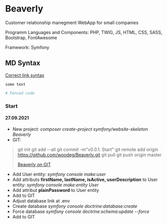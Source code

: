 # Beaverly

Customer relationship manegment WebApp for small companies

Programm Languages and Components: PHP, TWIG, JS, HTML, CSS, SASS, Bootstrap, FontAwesome

Framework: Symfony

## MD Syntax

[Correct link syntax](https://www.example.com/)

`some text`

```php
# Fenced code
```

### Start

#### 27.09.2021

* New project: *composer create-project symfony/website-skeleton Beaverly*
* GIT:

>git init
>git add --all
>git commit -m"v0.0.1. Start"
>git remote add origin <https://github.com/woodeg/Beaverly.git>
>git pull
>git push origin master
>
>[Beaverly on GIT](https://github.com/woodeg/Beaverly.git)

* Add User entity: *symfony console make:user*
* Add attributs **firstName, lastName, isActive, userDescription** to User entity: *symfony console make:entity User*
* Add attribut **plainPassword** to User entity
* Add to GIT
* Adjust database link at .env
* Create database *symfony console doctrine:database:create*
* Force database *symfony console doctrine:schema:update --force*
* Add to GIT
